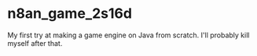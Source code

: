 # n8an_game_2s16d
My first try at making a game engine on Java from scratch.
I'll probably kill myself after that.
